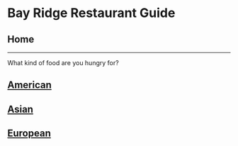 # Bay Ridge Restaurant Guide
## Home
---
What kind of food are you hungry for?
## [American](american/american.md)
## [Asian](asian/asian.md)  
## [European](european/european.md)

